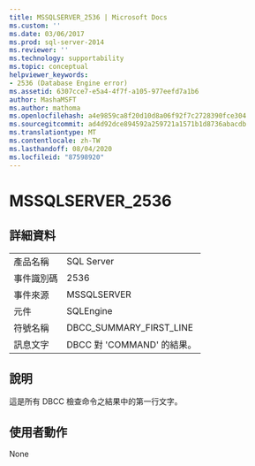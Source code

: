 ```yaml
---
title: MSSQLSERVER_2536 | Microsoft Docs
ms.custom: ''
ms.date: 03/06/2017
ms.prod: sql-server-2014
ms.reviewer: ''
ms.technology: supportability
ms.topic: conceptual
helpviewer_keywords:
- 2536 (Database Engine error)
ms.assetid: 6307cce7-e5a4-4f7f-a105-977eefd7a1b6
author: MashaMSFT
ms.author: mathoma
ms.openlocfilehash: a4e9859ca8f20d10d8a06f92f7c2728390fce304
ms.sourcegitcommit: ad4d92dce894592a259721a1571b1d8736abacdb
ms.translationtype: MT
ms.contentlocale: zh-TW
ms.lasthandoff: 08/04/2020
ms.locfileid: "87598920"
---
```

# <a name="mssqlserver_2536"></a>MSSQLSERVER_2536
    
## <a name="details"></a>詳細資料  
  
|||  
|-|-|  
|產品名稱|SQL Server|  
|事件識別碼|2536|  
|事件來源|MSSQLSERVER|  
|元件|SQLEngine|  
|符號名稱|DBCC_SUMMARY_FIRST_LINE|  
|訊息文字|DBCC 對 'COMMAND' 的結果。|  
  
## <a name="explanation"></a>說明  
 這是所有 DBCC 檢查命令之結果中的第一行文字。  
  
## <a name="user-action"></a>使用者動作  
 None  
  
  
